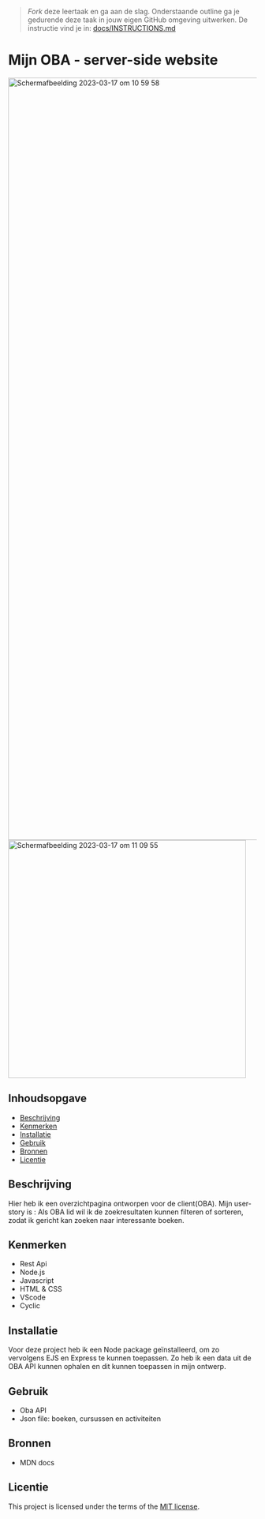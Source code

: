> _Fork_ deze leertaak en ga aan de slag. Onderstaande outline ga je gedurende deze taak in jouw eigen GitHub omgeving uitwerken. De instructie vind je in: [docs/INSTRUCTIONS.md](docs/INSTRUCTIONS.md)

# Mijn OBA - server-side website
<!-- Geef je project een titel en schrijf in één zin wat het is -->

<img width="1545" alt="Scherm­afbeelding 2023-03-17 om 10 59 58" src="https://user-images.githubusercontent.com/112856590/225873322-964f9c25-8f8b-4283-b3e4-ce343994d52f.png">

<img width="482" alt="Scherm­afbeelding 2023-03-17 om 11 09 55" src="https://user-images.githubusercontent.com/112856590/225875664-8a2af131-d15f-4966-995d-255c3f535ce3.png">

## Inhoudsopgave

  * [Beschrijving](#beschrijving)
  * [Kenmerken](#kenmerken)
  * [Installatie](#installatie)
  * [Gebruik](#gebruik)
  * [Bronnen](#bronnen)
  * [Licentie](#licentie)

## Beschrijving
<!-- In de Beschrijving staat hoe je project er uit ziet, hoe het werkt en wat je er mee kan. -->
<!-- Voeg een mooie poster visual toe 📸 -->
<!-- Voeg een link toe naar Github Pages 🌐-->

Hier heb ik een overzichtpagina ontworpen voor de client(OBA). Mijn user-story is : Als OBA lid wil ik de zoekresultaten kunnen filteren of sorteren, zodat ik gericht kan zoeken naar interessante boeken.

## Kenmerken
<!-- Bij Kenmerken staat welke technieken zijn gebruikt en hoe. Wat is de HTML structuur? Wat zijn de belangrijkste dingen in CSS? Wat is er met Javascript gedaan en hoe? Misschien heb je een framwork of library gebruikt? -->

- Rest Api
- Node.js
- Javascript
- HTML & CSS
- VScode
- Cyclic


## Installatie

Voor deze project heb ik een Node package geïnstalleerd, om zo vervolgens EJS en Express te kunnen toepassen. Zo heb ik een data uit de OBA API kunnen ophalen en dit kunnen toepassen in mijn ontwerp.

## Gebruik

- Oba API
- Json file: boeken, cursussen en activiteiten

## Bronnen

- MDN docs

## Licentie

This project is licensed under the terms of the [MIT license](./LICENSE).
